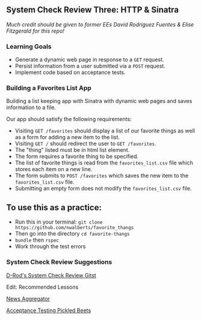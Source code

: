 ## System Check Review Three: HTTP & Sinatra

_Much credit should be given to former EEs David Rodriguez Fuentes & Elise Fitzgerald for this repo!_

### Learning Goals
* Generate a dynamic web page in response to a `GET` request.
* Persist information from a user submitted via a `POST` request.
* Implement code based on acceptance tests.

### Building a Favorites List App

Building a list keeping app with Sinatra with dynamic web pages and saves information to a file.

Our app should satisfy the following requirements:

* Visiting `GET /favorites` should display a list of our favorite things as well as a form for adding a new item to the list.
* Visiting `GET /` should redirect the user to `GET /favorites`.
* The "thing" listed must be in html list element.
* The form requires a favorite thing to be specified.
* The list of favorite things is read from the `favorites_list.csv` file which stores each item on a new line.
* The form submits to `POST /favorites` which saves the new item to the `favorites_list.csv` file.
* Submitting an empty form does not modify the `favorites_list.csv` file.

## To use this as a practice:

* Run this in your terminal: `git clone https://github.com/nwalberts/favorite_thangs`
* Then go into the directory `cd favorite-thangs`
* `bundle` then `rspec`
* Work through the test errors

### System Check Review Suggestions

[D-Rod's System Check Review Gitst](https://gist.github.com/davidrf/25b22c189a2efab0091b9d1ac7a8a16d)

Edit: Recommended Lessons

[News Aggregator](https://learn.launchacademy.com/lessons/news-aggregator)

[Acceptance Testing Pickled Beets](https://learn.launchacademy.com/teams/admins/curricula/onsite/lesson_groups/on_campus:_week_3/lessons/acceptance-testing-pickled-beets)
